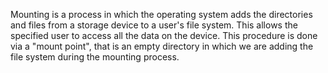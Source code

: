 Mounting is a process in which the operating system adds the directories and files from a storage device to a user's file system. This allows the specified user to access all the data on the device. 
This procedure is done via a "mount point", that is an empty directory in which we are adding the file system during the mounting process.